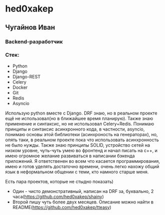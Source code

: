 # hed0xakep
## Чугайнов Иван
### Backend-разработчик
### Стек:
* Python
* Django
* Django-REST
* Celery
* Docker
* Git
* Redis
* Asyncio

Использую python вместе с Django. DRF знаю, но в реальном проекте ещё не использовал(но в ближайшее время планирую). Также знаю применение и синтаксис, но не использовал Celery+Redis. Понимаю принципы и синтаксис асинхронного кода, в частности, аsyncio, понимаю основы этой библиотеки (асинхроность на генераторах), но, опять таки, в реальном проекте пока что использовать асинхронность не было нужды. Также знаю принципы SOLID, устройство сетей на низком уровне, чуть-чуть умею во фронтенд и начал писать на с++, и имею огромное желание развиваться в написании бэкенда приложений. Я ответственен во всем что касается программирования, имею и готов уделять достаточно времени, очень легко нахожу общий язык в неформальном общении с теми, кто намного старше меня. 

Есть пара проектов, которые не стыдно показать)
* Один - чисто демонстративный, написан на DRF за, буквально, 2 часа(https://github.com/hed0xakep/shainy)
* Второй пишу чуть более двух месяцев. Описание можно найти в README(https://github.com/hed0xakep/tteasy)
